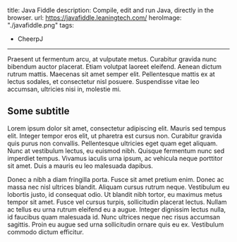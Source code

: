 title: Java Fiddle
description: Compile, edit and run Java, directly in the browser.
url: https://javafiddle.leaningtech.com/
heroImage: "./javafiddle.png"
tags:
  - CheerpJ
---
  Praesent ut fermentum arcu, at vulputate metus. Curabitur gravida nunc bibendum auctor placerat. Etiam volutpat laoreet eleifend. Aenean dictum rutrum mattis. Maecenas sit amet semper elit. Pellentesque mattis ex at lectus sodales, et consectetur nisl posuere. Suspendisse vitae leo accumsan, ultricies nisi in, molestie mi.

## Some subtitle
Lorem ipsum dolor sit amet, consectetur adipiscing elit. Mauris sed tempus elit. Integer tempor eros elit, ut pharetra est cursus non. Curabitur gravida quis purus non convallis. Pellentesque ultricies eget quam eget aliquam. Nunc at vestibulum lectus, eu euismod nibh. Quisque fermentum nunc sed imperdiet tempus. Vivamus iaculis urna ipsum, ac vehicula neque porttitor sit amet. Duis a mauris eu leo malesuada dapibus.

Donec a nibh a diam fringilla porta. Fusce sit amet pretium enim. Donec ac massa nec nisl ultrices blandit. Aliquam cursus rutrum neque. Vestibulum eu lobortis justo, id consequat odio. Ut blandit nibh tortor, eu maximus metus tempor sit amet. Fusce vel cursus turpis, sollicitudin placerat lectus. Nullam ac tellus eu urna rutrum eleifend eu a augue. Integer dignissim lectus nulla, id faucibus quam malesuada id. Nunc ultrices neque nec risus accumsan sagittis. Proin eu augue sed urna sollicitudin ornare quis eu ex. Vestibulum commodo dictum efficitur.


